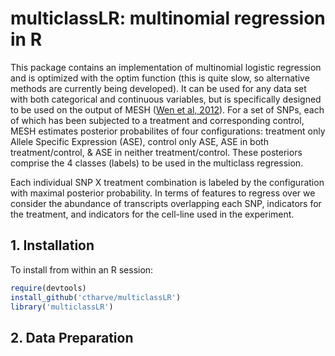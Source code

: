 multiclassLR: multinomial regression in R  
============
This package contains an implementation of multinomial logistic regression and is optimized with the optim function (this is quite slow, so alternative methods are currently being developed). It can be used for any data set with both categorical and continuous variables, but is specifically designed to be used on the output of MESH ([Wen et al, 2012]). For a set of SNPs, each of which has been subjected to a treatment and corresponding control, MESH estimates posterior probabilites of four configurations: treatment only Allele Specific Expression (ASE), control only ASE, ASE in both treatment/control, & ASE in neither treatment/control. These posteriors comprise the 4 classes (labels) to be used in the multiclass regression.
 
Each individual SNP X treatment combination is labeled by the configuration with maximal posterior probability. In terms of features to regress over we consider the abundance of transcripts overlapping each SNP, indicators for the treatment, and indicators for the cell-line used in the experiment. 

## 1. Installation

To install from within an R session:

```R
require(devtools)
install_github('ctharve/multiclassLR')
library('multiclassLR')
```

## 2. Data Preparation

<!-- links -->
[Wen et al, 2012]:http://arxiv.org/abs/1111.1210
